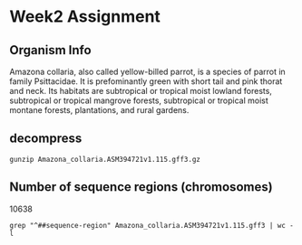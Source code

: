 # Week2 Assignment
## Organism Info
Amazona collaria, also called yellow-billed parrot, is a species of parrot in family Psittacidae. It is prefominantly green with short tail and pink thorat and neck. Its habitats are subtropical or tropical moist lowland forests, subtropical or tropical mangrove forests, subtropical or tropical moist montane forests, plantations, and rural gardens. 
## decompress 
```
gunzip Amazona_collaria.ASM394721v1.115.gff3.gz
```
## Number of sequence regions (chromosomes)
10638
```
grep "^##sequence-region" Amazona_collaria.ASM394721v1.115.gff3 | wc -l
```
## 
